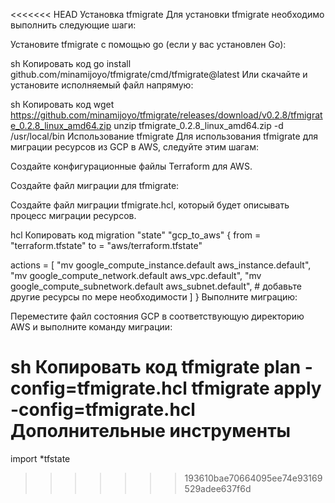 <<<<<<< HEAD
Установка tfmigrate
Для установки tfmigrate необходимо выполнить следующие шаги:

Установите tfmigrate с помощью go (если у вас установлен Go):

sh
Копировать код
go install github.com/minamijoyo/tfmigrate/cmd/tfmigrate@latest
Или скачайте и установите исполняемый файл напрямую:

sh
Копировать код
wget https://github.com/minamijoyo/tfmigrate/releases/download/v0.2.8/tfmigrate_0.2.8_linux_amd64.zip
unzip tfmigrate_0.2.8_linux_amd64.zip -d /usr/local/bin
Использование tfmigrate
Для использования tfmigrate для миграции ресурсов из GCP в AWS, следуйте этим шагам:

Создайте конфигурационные файлы Terraform для AWS.

Создайте файл миграции для tfmigrate:

Создайте файл миграции tfmigrate.hcl, который будет описывать процесс миграции ресурсов.

hcl
Копировать код
migration "state" "gcp_to_aws" {
  from = "terraform.tfstate"
  to   = "aws/terraform.tfstate"

  actions = [
    "mv google_compute_instance.default aws_instance.default",
    "mv google_compute_network.default aws_vpc.default",
    "mv google_compute_subnetwork.default aws_subnet.default",
    # добавьте другие ресурсы по мере необходимости
  ]
}
Выполните миграцию:

Переместите файл состояния GCP в соответствующую директорию AWS и выполните команду миграции:

sh
Копировать код
tfmigrate plan -config=tfmigrate.hcl
tfmigrate apply -config=tfmigrate.hcl
Дополнительные инструменты
=======
import *tfstate
>>>>>>> 193610bae70664095ee74e93169529adee637f6d

